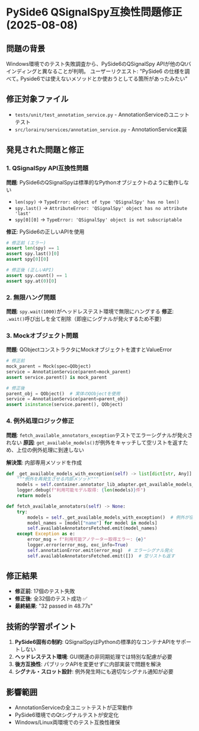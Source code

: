 # PySide6 QSignalSpy互換性問題修正 (2025-08-08)

## 問題の背景
Windows環境でのテスト失敗調査から、PySide6のQSignalSpy APIが他のQtバインディングと異なることが判明。
ユーザーリクエスト: "PySide6 の仕様を調べて｡ Pyside6では使えないメソッドとか使おうとしてる箇所があったみたい"

## 修正対象ファイル
- `tests/unit/test_annotation_service.py` - AnnotationServiceのユニットテスト
- `src/lorairo/services/annotation_service.py` - AnnotationService実装

## 発見された問題と修正

### 1. QSignalSpy API互換性問題
**問題**: PySide6のQSignalSpyは標準的なPythonオブジェクトのように動作しない
- `len(spy)` → `TypeError: object of type 'QSignalSpy' has no len()`
- `spy.last()` → `AttributeError: 'QSignalSpy' object has no attribute 'last'`
- `spy[0][0]` → `TypeError: 'QSignalSpy' object is not subscriptable`

**修正**: PySide6の正しいAPIを使用
```python
# 修正前 (エラー)
assert len(spy) == 1
assert spy.last()[0]
assert spy[0][0]

# 修正後 (正しいAPI)
assert spy.count() == 1
assert spy.at(0)[0]
```

### 2. 無限ハング問題
**問題**: `spy.wait(1000)`がヘッドレステスト環境で無限にハングする
**修正**: `.wait()`呼び出しを全て削除（即座にシグナルが発火するため不要）

### 3. Mockオブジェクト問題
**問題**: QObjectコンストラクタにMockオブジェクトを渡すとValueError
```python
# 修正前
mock_parent = Mock(spec=QObject)
service = AnnotationService(parent=mock_parent)
assert service.parent() is mock_parent

# 修正後
parent_obj = QObject()  # 実体のQObjectを使用
service = AnnotationService(parent=parent_obj)
assert isinstance(service.parent(), QObject)
```

### 4. 例外処理ロジック修正
**問題**: `fetch_available_annotators_exception`テストでエラーシグナルが発火されない
**原因**: `get_available_models()`が例外をキャッチして空リストを返すため、上位の例外処理に到達しない

**解決策**: 内部専用メソッドを作成
```python
def _get_available_models_with_exception(self) -> list[dict[str, Any]]:
    """例外を再発生させる内部メソッド"""
    models = self.container.annotator_lib_adapter.get_available_models_with_metadata()
    logger.debug(f"利用可能モデル取得: {len(models)}件")
    return models

def fetch_available_annotators(self) -> None:
    try:
        models = self._get_available_models_with_exception()  # 例外が伝播する
        model_names = [model["name"] for model in models]
        self.availableAnnotatorsFetched.emit(model_names)
    except Exception as e:
        error_msg = f"利用可能アノテーター取得エラー: {e}"
        logger.error(error_msg, exc_info=True)
        self.annotationError.emit(error_msg)  # エラーシグナル発火
        self.availableAnnotatorsFetched.emit([])  # 空リストも返す
```

## 修正結果
- **修正前**: 17個のテスト失敗
- **修正後**: 全32個のテスト成功 ✅
- **最終結果**: "32 passed in 48.77s"

## 技術的学習ポイント
1. **PySide6固有の制約**: QSignalSpyはPythonの標準的なコンテナAPIをサポートしない
2. **ヘッドレステスト環境**: GUI関連の非同期処理では特別な配慮が必要
3. **後方互換性**: パブリックAPIを変更せずに内部実装で問題を解決
4. **シグナル・スロット設計**: 例外発生時にも適切なシグナル通知が必要

## 影響範囲
- AnnotationServiceの全ユニットテストが正常動作
- PySide6環境でのQtシグナルテストが安定化
- Windows/Linux両環境でのテスト互換性確保